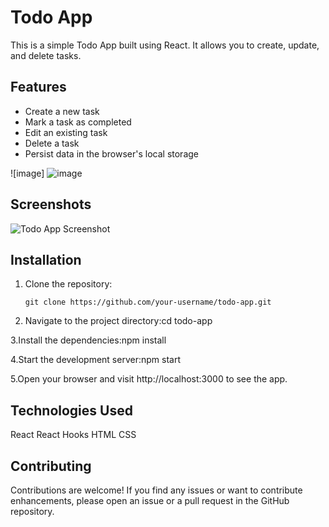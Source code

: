 # Todo App

This is a simple Todo App built using React. It allows you to create, update, and delete tasks.

## Features

- Create a new task
- Mark a task as completed
- Edit an existing task
- Delete a task
- Persist data in the browser's local storage

![image]
![image]()


## Screenshots

![Todo App Screenshot]((https://github.com/DanishKhan25/ToDos/assets/115468271/5c8e21c3-eca7-44f0-983e-5453852333d3))

## Installation

1. Clone the repository:

   ```shell
   git clone https://github.com/your-username/todo-app.git
   
2. Navigate to the project directory:cd todo-app

3.Install the dependencies:npm install

4.Start the development server:npm start

5.Open your browser and visit http://localhost:3000 to see the app.

## Technologies Used

React
React Hooks
HTML
CSS

## Contributing
Contributions are welcome! If you find any issues or want to contribute enhancements, please open an issue or a pull request in the GitHub repository.
